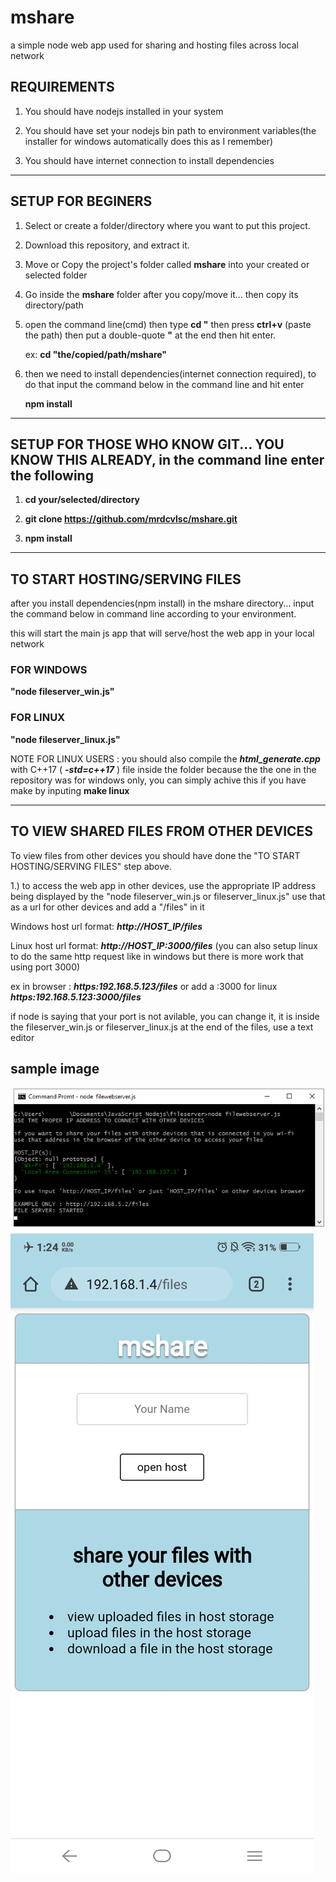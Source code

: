 # mshare
a simple node web app used for sharing and hosting files across local network

## REQUIREMENTS

1. You should have nodejs installed in your system

2. You should have set your nodejs bin path to environment variables(the installer for windows automatically does this as I remember)

3. You should have internet connection to install dependencies

----------------------------------------------------------

## SETUP FOR BEGINERS

1. Select or create a folder/directory where you want to put this project.

2. Download this repository, and extract it.

3. Move or Copy the project's folder called **mshare** into your created or selected folder

4. Go inside the **mshare** folder after you copy/move it... then copy its directory/path

5. open the command line(cmd) then type **cd "** then press **ctrl+v** (paste the path) then put a double-quote **"** at the end then hit enter.

    ex: **cd "the/copied/path/mshare"**
    
6. then we need to install dependencies(internet connection required), to do that input the command below in the command line and hit enter 

    **npm install**
  
----------------------------------------------------------
  
## SETUP FOR THOSE WHO KNOW GIT... YOU KNOW THIS ALREADY, in the command line enter the following

1. **cd your/selected/directory**

2. **git clone https://github.com/mrdcvlsc/mshare.git**

3. **npm install**

----------------------------------------------------------

## TO START HOSTING/SERVING FILES

after you install dependencies(npm install) in the mshare directory... input the command below in command line according to your environment.

this will start the main js app that will serve/host the web app in your local network

### FOR WINDOWS

**"node fileserver_win.js"** 

### FOR LINUX

**"node fileserver_linux.js"**

NOTE FOR LINUX USERS : you should also compile the ***html_generate.cpp*** with C++17 ( ***-std=c++17*** ) file inside the folder because the the one in the repository was for windows only, you can simply achive this if you have make by inputing **make linux**

----------------------------------------------------------

## TO VIEW SHARED FILES FROM OTHER DEVICES

To view files from other devices you should have done the "TO START HOSTING/SERVING FILES" step above.

1.) to access the web app in other devices, use the appropriate IP address being displayed by the "node fileserver_win.js or fileserver_linux.js" use that as a url for other devices and add a "/files" in it 

  Windows host url format: ***http://HOST_IP/files***
  
  Linux host url format: ***http://HOST_IP:3000/files*** (you can also setup linux to do the same http request like in windows but there is more work that using port 3000)
  
ex in browser : ***https:192.168.5.123/files*** or add a :3000 for linux ***https:192.168.5.123:3000/files***  

if node is saying that your port is not avilable, you can change it, it is inside the fileserver_win.js or fileserver_linux.js at the end of the files, use a text editor

## sample image

![Main Device Running NODE](/public/images/commandline.png) ![Other Device in the same network](/public/images/otherdevice.jpg)
